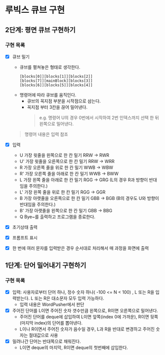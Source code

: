 # 루빅스 큐브 구현
## 2단계: 평면 큐브 구현하기

### 구현 목록

- [x] 큐브 밀기
  - 큐브를 펼쳐놓은 형태로 생각한다. 
    ```text
    [blocks[0]][blocks[1]][blocks[2]]
    [blocks[7]][mainBlock][blocks[3]]
    [blocks[6]][blocks[5]][blocks[4]]
    ```
  - 명령어에 따라 큐브를 움직인다.
    - 큐브의 꼭지점 부분을 시작점으로 삼는다.
    - 꼭지점 부터 3칸을 끊어 밀어낸다.
        > e.g. 명령어 U의 경우 0번에서 시작하여 2번 인덱스까지 선택 한 뒤 왼쪽으로 밀어낸다.
  > 명령어 내용은 입력 참조
  
- [X] 입력
  - U  가장 윗줄을 왼쪽으로 한 칸 밀기 RRW -> RWR
  - U' 가장 윗줄을 오른쪽으로 한 칸 밀기 RRW -> WRR
  - R  가장 오른쪽 줄을 위로 한 칸 밀기 WWB -> WBW
  - R' 가장 오른쪽 줄을 아래로 한 칸 밀기 WWB -> BWW
  - L  가장 왼쪽 줄을 아래로 한 칸 밀기 RGG -> GRG (L의 경우 R과 방향이 반대임을 주의한다.)
  - L' 가장 왼쪽 줄을 위로 한 칸 밀기 RGG -> GGR
  - B  가장 아랫줄을 오른쪽으로 한 칸 밀기 GBB -> BGB (B의 경우도 U와 방향이 반대임을 주의한다.)
  - B' 가장 아랫줄을 왼쪽으로 한 칸 밀기 GBB -> BBG
  - Q  Bye~를 출력하고 프로그램을 종료한다.

- [X] 초기상태 출력
- [X] 프롬프트 표시
- [X] 한 번에 여러 문자를 입력받은 경우 순서대로 처리해서 매 과정을 화면에 출력

## 1단계: 단어 밀어내기 구현하기

### 구현 목록
- [x] 입력: 사용자로부터 단어 하나, 정수 숫자 하나( -100 <= N < 100) , L 또는 R을 입력받는다. L 또는 R은 대소문자 모두 입력 가능하다.
  - 입력 내용은 WordPusher에서 판단 
- [x] 주어진 단어를 L이면 주어진 숫자 갯수만큼 왼쪽으로, R이면 오른쪽으로 밀어낸다.
  - 주어진 단어를 deque에 삽입하여 L이면 앞쪽(index 0에 가까운), R이면 뒷쪽(마지막 index)의 단어를 뽑아낸다.
  - L이나 R이면서 주어진 숫자가 음수일 경우, L과 R을 반대로 변경하고 주어진 숫자는 절대값으로 사용
- [x] 밀려나간 단어는 반대쪽으로 채워진다. 
  - L이면 deque의 마지막, R이면 deque의 첫번째에 삽입한다.
